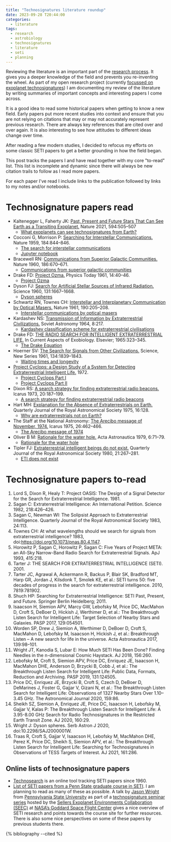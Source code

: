 ```yaml
---
title: "Technosignatures literature roundup"
date: 2023-09-28 T20:44:00
categories:
  - literature
tags:
  - research
  - astrobiology
  - technosignatures
  - literature
  - seti
  - planning
---
```

Reviewing the literature is an important part of the [research process][my-research-process]. It gives you a deeper knowledge of the field and prevents you re-inventing the wheel. As part of my open research project (currently [focussed on exoplanet technosignatures][why-technosignatures]) I am documenting my review of the literature by writing summaries of important concepts and interesting papers I come across.

It is a good idea to read some historical papers when getting to know a new field. Early papers put more recent studies into context and ensure that you are not relying on citations that may or may not accurately represent previous research. There are always key references that are cited over and over again. It is also interesting to see how attitudes to different ideas change over time. 

After reading a few modern studies, I decided to refocus my efforts on some classic SETI papers to get a better grounding in how the field began. 

This post tracks the papers I and have read together with my core "to-read" list. This list is incomplete and dynamic since there will always be new citation trails to follow as I read more papers. 

For each paper I've read I include links to the publication followed by links to my notes and/or notebooks.

# Technosignature papers read

- Kaltenegger L, Faherty JK: [Past, Present and Future Stars That Can See Earth as a Transiting Exoplanet.][kaltenegger-2021-paper] Nature 2021, 594:505–507
  - [What exoplanets can see technosignatures from Earth?][kaltenegger-2021-notes]
- Cocconi G, Morrison P: [Searching for Interstellar Communications.][cocconi-morrison-1959-paper] Nature 1959, 184:844–846.
  - [The search for interstellar communications][cocconi-morrison-1959-notes]
  - [Jupyter notebook][cocconi-morrison-1959-jupyter]
- Bracewell RN: [Communications from Superior Galactic Communities.][bracewell-1960-paper] Nature 1960, 186:670–671.
  - [Communications from superior galactic communities][bracewell-1960-notes]
- Drake FD: [Project Ozma.][drake-1961-paper] Physics Today 1961, 14:40–46.
  - [Project Ozma][drake-1961-notes]
- Dyson FJ: [Search for Artificial Stellar Sources of Infrared Radiation.][dyson-1960-paper] Science 1960, 131:1667–1668.
  - [Dyson spheres][dyson-1960-notes]
- Schwartz RN, Townes CH: [Interstellar and Interplanetary Communication by Optical Masers.][schwartz-townes-1961-paper] Nature 1961, 190:205–208.
  - [Interstellar communications by optical masers][schwartz-townes-1961-notes]
- Kardashev NS: [Transmission of Information by Extraterrestrial Civilizations.][kardashev-1964-paper] Soviet Astronomy 1964, 8:217.
  - [Kardashev classification scheme for extraterrestrial civilisations][kardashev-1964-notes] 
- Drake FD: [THE RADIO SEARCH FOR INTELLIGENT EXTRATERRESTRIAL LIFE.][drake-1965-paper] In Current Aspects of Exobiology. Elsevier; 1965:323–345.
  - [The Drake Equation][drake-1965-notes]
- Hoerner SV: [The Search for Signals from Other Civilizations.][hoerner-1961-paper] Science, New Series 1961, 134:1839–1843.
  - [Waiting times and longevity][hoerner-1961-notes]
- [Project Cyclops: a Design Study of a System for Detecting Extraterrestrial Intelligent Life.][project-cyclops-report] 1972.
  - [Project Cyclops Part I][project-cyclops-notes-part-i]
  - [Project Cyclops Part II][project-cyclops-notes-part-ii]
- Dixon RS: [A search strategy for finding extraterrestrial radio beacons.][dixon-1973-paper] Icarus 1973, 20:187–199.
  - [A search strategy for finding extraterrestrial radio beacons][dixon-1973-notes]
- Hart MH: [Explanation for the Absence of Extraterrestrials on Earth.][hart-1975-paper] Quarterly Journal of the Royal Astronomical Society 1975, 16:128.
  - [Why are extraterrestrials not on Earth?][hart-1975-notes]
- The Staff at the National Astronomy: [The Arecibo message of November, 1974.][arecibo-1974-paper] Icarus 1975, 26:462–466.
  - [The Arecibo message of 1974][arecibo-1974-notes]
- Oliver B M: [Rationale for the water hole.][oliver-1979-paper] Acta Astronautica 1979, 6:71–79.
  - [Rationale for the water hole][oliver-1979-notes]
- Tipler FJ: [Extraterrestrial intelligent beings do not exist.][tipler-1980-paper] Quarterly Journal of the Royal Astronomical Society 1980, 21:267–281.
  - [ETI does not exist][tipler-1980-notes]
  
# Technosignature papers to-read

1.  Lord S, Dixon R, Healy T: Project OASIS: The Design of a Signal Detector for the Search for Extraterrestrial Intelligence. 1981.
2.  Sagan C: Extraterrestrial Intelligence: An International Petition. Science 1982, 218:426–426.
3.  Sagan C, Newman WI: The Solipsist Approach to Extraterrestrial Intelligence. Quarterly Journal of the Royal Astronomical Society 1983, 24:113.
4.  Townes CH: At what wavelengths should we search for signals from extraterrestrial intelligence? 1983, doi:https://doi.org/10.1073/pnas.80.4.1147.
5.   Horowitz P, Sagan C, Horowitz P, Sagan C: Five Years of Project META: an All-Sky Narrow-Band Radio Search for Extraterrestrial Signals. ApJ 1993, 415:218.
6.   Tarter J: THE SEARCH FOR EXTRATERRESTRIAL INTELLIGENCE (SETI). 2001.
7.   Tarter JC, Agrawal A, Ackermann R, Backus P, Blair SK, Bradford MT, Harp GR, Jordan J, Kilsdonk T, Smolek KE, et al.: SETI turns 50: five decades of progress in the search for extraterrestrial intelligence. 2010, 7819:781902.
8.   Shuch HP: Searching for Extraterrestrial Intelligence: SETI Past, Present, and Future. Springer Berlin Heidelberg; 2011.
9.   Isaacson H, Siemion APV, Marcy GW, Lebofsky M, Price DC, MacMahon D, Croft S, DeBoer D, Hickish J, Werthimer D, et al.: The Breakthrough Listen Search for Intelligent Life: Target Selection of Nearby Stars and Galaxies. PASP 2017, 129:054501.
10.  Worden SP, Drew J, Siemion A, Werthimer D, DeBoer D, Croft S, MacMahon D, Lebofsky M, Isaacson H, Hickish J, et al.: Breakthrough Listen – A new search for life in the universe. Acta Astronautica 2017, 139:98–101.
11.  Wright JT, Kanodia S, Lubar E: How Much SETI Has Been Done? Finding Needles in the n-dimensional Cosmic Haystack. AJ 2018, 156:260.
12.  Lebofsky M, Croft S, Siemion APV, Price DC, Enriquez JE, Isaacson H, MacMahon DHE, Anderson D, Brzycki B, Cobb J, et al.: The Breakthrough Listen Search for Intelligent Life: Public Data, Formats, Reduction and Archiving. PASP 2019, 131:124505.
13.  Price DC, Enriquez JE, Brzycki B, Croft S, Czech D, DeBoer D, DeMarines J, Foster G, Gajjar V, Gizani N, et al.: The Breakthrough Listen Search for Intelligent Life: Observations of 1327 Nearby Stars Over 1.10–3.45 GHz. The Astronomical Journal 2020, 159:86.
14.  Sheikh SZ, Siemion A, Enriquez JE, Price DC, Isaacson H, Lebofsky M, Gajjar V, Kalas P: The Breakthrough Listen Search for Intelligent Life: A 3.95-8.00 GHz Search for Radio Technosignatures in the Restricted Earth Transit Zone. AJ 2020, 160:29.
15.  Wright J: Dyson spheres. Serb Astron J 2020, doi:10.2298/SAJ2000001W.
16.  Traas R, Croft S, Gajjar V, Isaacson H, Lebofsky M, MacMahon DHE, Perez K, Price DC, Sheikh S, Siemion APV, et al.: The Breakthrough Listen Search for Intelligent Life: Searching for Technosignatures in Observations of TESS Targets of Interest. AJ 2021, 161:286.

## Online lists of technosignature papers
- [Technosearch][technosearch] is an online tool tracking SETI papers since 1960.
- [List of SETI papers from a Penn State graduate course in SETI][penn-seti-papers]. I am planning to read as many of these as possible. A talk by [Jason Wright][jason-wright] from [Pennsylvania State University][penn-state] as part of a [technosignature seminar series][technosignatures-seminars] hosted by the [Sellers Exoplanet Environments Collaboration (SEEC)][seec] at [NASA’s Goddard Space Flight Center][gsfc] gives a nice overview of SETI research and points towards the course site for further resources. There is also some nice perspectives on some of these papers by previous students there. 


{% bibliography --cited %}

[arecibo-1974-paper]: https://doi.org/10.1016/0019-1035(75)90116-5
[arecibo-1974-notes]: https://open-research.gemmadanks.com/literature/arecibo

[bracewell-1960-notes]: https://open-research.gemmadanks.com/literature/communications-superior-galactic-communities/
[bracewell-1960-paper]: https://www.nature.com/articles/186670a0

[cocconi-morrison-1959-jupyter]: https://github.com/gemmadanks/technosignatures/blob/main/radio-seti/interstellar-communications/interstellar-communications.ipynb
[cocconi-morrison-1959-notes]: https://open-research.gemmadanks.com/literature/search-for-interstellar-communications/
[cocconi-morrison-1959-paper]: https://www.nature.com/articles/184844a0

[dixon-1973-paper]: https://www.sciencedirect.com/science/article/abs/pii/001910357390050X
[dixon-1973-notes]: https://open-research.gemmadanks.com/literature/radio-seti-search-strategy/

[drake-1961-paper]: https://physicstoday.scitation.org/doi/10.1063/1.3057500
[drake-1961-notes]: https://open-research.gemmadanks.com/literature/project-ozma/

[drake-1965-paper]: https://www.elsevier.com/books/current-aspects-of-exobiology/mamikunian/978-1-4832-0047-7
[drake-1965-notes]: https://open-research.gemmadanks.com/literature/drake-equation/

[dyson-1960-paper]: https://www.science.org/doi/10.1126/science.131.3414.1667
[dyson-1960-notes]: https://open-research.gemmadanks.com/literature/dyson-spheres/

[gsfc]: https://www.nasa.gov/goddard

[hart-1975-notes]: https://open-research.gemmadanks.com/literature/why-extraterrestrials-are-not-on-earth/
[hart-1975-paper]: https://adsabs.harvard.edu/full/1975QJRAS..16..128H

[hoerner-1961-paper]: http://www.jstor.org/stable/1707703
[hoerner-1961-notes]: https://open-research.gemmadanks.com/literature/waiting-times-and-longevity/

[jason-wright]: https://sites.psu.edu/astrowright/jason-t-wright-assistant-professor-of-astronomy-and-astrophysics/

[kaltenegger-2021-notes]: https://open-research.gemmadanks.com/literature/what-exoplanets-can-see-earth/
[kaltenegger-2021-paper]: https://www.nature.com/articles/s41586-021-03596-y

[kardashev-1964-paper]: https://adsabs.harvard.edu/full/1964SvA.....8..217K
[kardashev-1964-notes]: https://open-research.gemmadanks.com/literature/kardashev-civilisations/

[my-research-process]: https://open-research.gemmadanks.com/planning/my-research-process/
[nature]: https://www.nature.com/

[oliver-1979-notes]: https://open-research.gemmadanks.com/literature/water-hole-rationale/
[oliver-1979-paper]: https://www.sciencedirect.com/science/article/abs/pii/0094576579901486?via%3Dihub

[penn-state]: https://www.psu.edu/
[penn-seti-course]: https://sites.psu.edu/seticourse/ 
[penn-seti-papers]: https://sites.psu.edu/seticourse/the-papers/

[project-cyclops-report]: https://ntrs.nasa.gov/citations/19730010095
[project-cyclops-notes-part-i]: https://open-research.gemmadanks.com/literature/project-cyclops-part-i
[project-cyclops-notes-part-ii]: https://open-research.gemmadanks.com/literature/project-cyclops-part-ii

[seec]: https://seec.gsfc.nasa.gov/about.html

[schwartz-townes-1961-paper]: https://www.nature.com/articles/190205a0
[schwartz-townes-1961-notes]: https://open-research.gemmadanks.com/literature/origins-of-optical-seti/


[technosearch]: https://technosearch.seti.org/

[technosignatures]: https://open-research.gemmadanks.com/notes/technosignatures/
[technosignatures-seminars]: https://seec.gsfc.nasa.gov/Events/technosignatureSeminars.html


[tipler-1980-notes]: https://open-research.gemmadanks.com/literature/eti-does-not-exist/
[tipler-1980-paper]: https://doi.org/10.1063/1.2914542

[why-technosignatures]: https://open-research.gemmadanks.com/planning/my-next-research-topic-technosignatures/

<script src="https://polyfill.io/v3/polyfill.min.js?features=es6"></script>
<script id="MathJax-script" async src="https://cdn.jsdelivr.net/npm/mathjax@3/es5/tex-mml-chtml.js"></script>